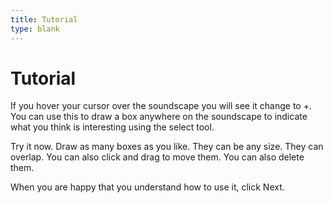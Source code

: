 ```yaml
---
title: Tutorial
type: blank
---
```

<head>
<link rel="stylesheet" href="styles.css">
</head>

# Tutorial



If you hover your cursor over the soundscape you will see it change to +. You can use this to draw a box anywhere on the soundscape to indicate what you think is interesting using the select tool.

Try it now. Draw as many boxes as you like.
They can be any size. They can overlap. You can also click and drag to move them. You can also delete them.

When you are happy that you understand how to use it, click Next.
